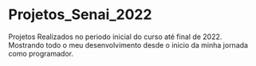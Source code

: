 # Projetos_Senai_2022

Projetos Realizados no periodo inicial do curso até final de 2022.
<br>
Mostrando todo o meu desenvolvimento desde o inicio da minha jornada como programador.
